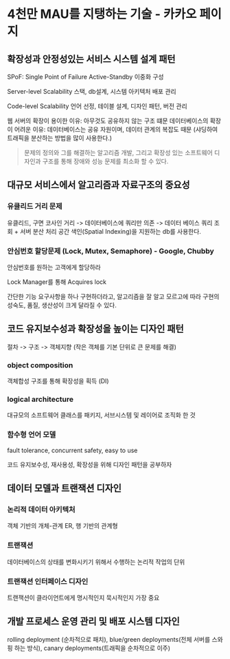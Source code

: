 # 4천만 MAU를 지탱하는 기술 - 카카오 페이지

## 확장성과 안정성있는 서비스 시스템 설계 패턴

SPoF: Single Point of Failure
Active-Standby 이중화 구성

Server-level Scalability 
스택, db설계, 시스템 아키텍처 배포 관리

Code-level Scalability
언어 선정, 테이블 설계, 디자인 패턴, 버전 관리


웹 서버의 확장이 용이한 이유: 아무것도 공유하지 않는 구조 떄문
데이터베이스의 확장이 어려운 이유: 데이터베이스는 공유 자원이며, 데이터 관계의 복잡도 때문
(샤딩하여 트래픽을 분산하는 방법을 많이 사용한다.)

> 문제의 정의와 그를 해결하는 알고리즘 개발, 그리고 확장성 있는 소프트웨어 디자인과 구조를 통해 장애와 성능 문제를 최소화 할 수 있다.

## 대규모 서비스에서 알고리즘과 자료구조의 중요성

### 유클리드 거리 문제
유클리드, 구면 코사인 거리 -> 데이터베이스에 쿼리만 의존 -> 데이터 베이스 쿼리 조회 + 서버 분산 처리
공간 색인(Spatial Indexing)을 지원하는 db를 사용한다.

### 안심번호 할당문제 (Lock, Mutex, Semaphore) - Google, Chubby
안심번호를 원하는 고객에게 할당하라

Lock Manager를 통해 Acquires lock

간단한 기능 요구사항을 하나 구현하더라고, 알고리즘을 잘 알고 모르고에 따라 구현의 성숙도, 품질, 생산성이 크게 달라질 수 있다.


## 코드 유지보수성과 확장성을 높이는 디자인 패턴
절차 -> 구조 -> 객체지향 (작은 객체를 기본 단위로 큰 문제를 해결)

### object composition
객체합성 구조를 통해 확장성을 획득 (DI)

### logical architecture
대규모의 소프트웨어 클래스를 패키지, 서브시스템 및 레이어로 조직화 한 것
### 함수형 언어 모델
fault tolerance, concurrent safety, easy to use

코드 유지보수성, 재사용성, 확장성을 위해 디자인 패턴을 공부하자


## 데이터 모델과 트랜잭션 디자인
### 논리적 데이터 아키텍처
객체 기반의 개체-관계 ER, 행 기반의 관계형

### 트랜잭션
데이터베이스의 상태를 변화시키기 위해서 수행하는 논리적 작업의 단위

### 트랜잭션 인터페이스 디자인
트랜잭션이 클라이언트에게 명시적인지 묵시적인지 가장 중요

## 개발 프로세스 운영 관리 및 배포 시스템 디자인
rolling deployment (순차적으로 패치), blue/green deployments(전체 서버를 스와핑 하는 방식), canary deployments(트래픽을 순차적으로 이주)


